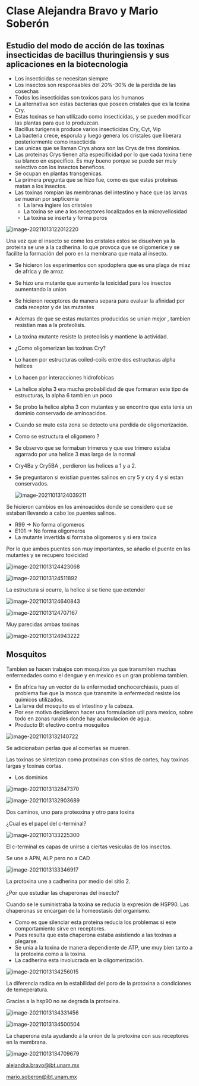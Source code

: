 # Clase Alejandra Bravo y Mario Soberón



## Estudio del modo de acción de las toxinas insecticidas de bacillus thuringiensis y sus aplicaciones en la biotecnologia

- Los insecticidas se necesitan siempre
- Los insectos son responsables del 20%-30% de la perdida de las cosechas
- Todos los insecticidas son toxicos para los humanos
- La alternativa son estas bacterias que poseen cristales que es la toxina Cry.
- Estas toxinas se han utilizado como insecticidas, y se pueden modificar las plantas para que lo produzcan.
- Bacillus turigensis produce varios insecticidas Cry, Cyt, Vip 
- La bacteria crece, esporula y luego genera los cristales que liberara posteriormente como insecticida
- Las unicas que se llaman Crys ahora son las Crys de tres dominios.
- Las proteinas Crys tienen alta especificidad por lo que cada toxina tiene su blanco en especifico. Es muy bueno porque se puede ser muiy selectivo con los insectos beneficos.
- Se ocupan en plantas transgenicas.
- La primera pregunta que se hizo fue, como es que estas proteinas matan a los insectos.
- Las toxinas rompian las membranas del intestino y hace que las larvas se mueran por septicemia
  - La larva ingiere los cristales
  - La toxina se une a los receptores localizados en la microvellosidad
  - La toxina se inserta y forma poros

![image-20211013122012220](C:\Users\10\AppData\Roaming\Typora\typora-user-images\image-20211013122012220.png)

Una vez que el insecto se come los cristales estos se disuelven ya la proteina se une a la cadherina. lo que provoca que se oligomerice y se facilite la formación del poro en la membrana que mata al insecto.

- Se hicieron los experimentos con spodoptera que es una plaga de miaz de africa y de arroz.

- Se hizo una mutante que aumento la toxicidad para los insectos aumentando la union

- Se hicieron receptores de manera separa para evaluar la afinidad por cada receptor y de las mutantes

- Ademas de que se estas mutantes producidas se unian mejor , tambien resistian mas a la proteolisis.

- La toxina mutante resiste la proteolisis y mantiene la actividad.

- ¿Como oligomerizan las toxinas Cry?

- Lo hacen por estructuras coiled-coils entre dos estructuras alpha helices

- Lo hacen por interacciones hidrofobicas

- La helice alpha 3 era mucha probabilidad de que formaran este tipo de estructuras, la alpha 6 tambien un poco

- Se probo la helice alpha 3 con mutantes y se encontro que esta tenia un dominio conservado de aminoacidos.

- Cuando se muto esta zona se detecto una perdida de oligomerización.

- Como se estructura el oligomero ?

- Se observo que se formaban trimeros y que ese trimero estaba agarrado por una helice 3 mas larga de la normal

- Cry4Ba y Cry5BA , perdieron las helices a 1 y a 2.

- Se preguntaron si existian puentes salinos en cry 5 y cry 4 y si estan conservados.

  ![image-20211013124039211](C:\Users\10\AppData\Roaming\Typora\typora-user-images\image-20211013124039211.png)

Se hicieron cambios en los aminoacidos donde se considero que se estaban llevando a cabo los puentes salinos.

- R99 -> No forma oligomeros
- E101 -> No forma oligomeros
- La mutante invertida si formaba oligomeros y si era toxica

Por lo que ambos puentes son muy importantes, se añadio el puente en las mutantes y se recupero toxicidad

![image-20211013124423068](C:\Users\10\AppData\Roaming\Typora\typora-user-images\image-20211013124423068.png)

![image-20211013124511892](C:\Users\10\AppData\Roaming\Typora\typora-user-images\image-20211013124511892.png)

La estructura si ocurre, la helice si se tiene que extender

![image-20211013124640843](C:\Users\10\AppData\Roaming\Typora\typora-user-images\image-20211013124640843.png)



![image-20211013124707167](C:\Users\10\AppData\Roaming\Typora\typora-user-images\image-20211013124707167.png)

Muy parecidas ambas toxinas

![image-20211013124943222](C:\Users\10\AppData\Roaming\Typora\typora-user-images\image-20211013124943222.png)

## Mosquitos

Tambien se hacen trabajos con mosquitos ya que transmiten muchas enfermedades como el dengue y en mexico es un gran problema tambien.

- En africa hay un vector de la enfermedad onchocerchiasis, pues el problema fue que la mosca que transmite la enfermedad resiste los quimicos utilizados.
- La larva del mosquito es el intestino y la cabeza.
- Por ese motivo decidieron hacer una formulacion util para mexico, sobre todo en zonas rurales donde hay acumulacion de agua.
- Producto Bt efectivo contra mosquitos

![image-20211013132140722](C:\Users\10\AppData\Roaming\Typora\typora-user-images\image-20211013132140722.png)

Se adicionaban perlas que al comerlas se mueren.



Las toxinas se sintetizan como protoxinas con sitios de cortes, hay toxinas largas y toxinas cortas.

- Los dominios 

![image-20211013132847370](C:\Users\10\AppData\Roaming\Typora\typora-user-images\image-20211013132847370.png)

![image-20211013132903689](C:\Users\10\AppData\Roaming\Typora\typora-user-images\image-20211013132903689.png)

Dos caminos, uno para proteoxina y otro para toxina

¿Cual es el papel del c-terminal?

![image-20211013133225300](C:\Users\10\AppData\Roaming\Typora\typora-user-images\image-20211013133225300.png)

El c-terminal es capas de unirse a ciertas vesiculas de los insectos.

Se une a APN, ALP pero no a CAD

![image-20211013133346917](C:\Users\10\AppData\Roaming\Typora\typora-user-images\image-20211013133346917.png)

La protoxina une a cadherina por medio del sitio 2.

¿Por que estudiar las chaperonas del insecto?

Cuando se le suministraba la toxina se reducia la expresión de HSP90. Las chaperonas se encargan de la homeostasis del organismo.



- Como es que silenciar esta proteina reducia los problemas si este comportamiento sirve en receptores.
- Pues resulta que esta chaperona estaba asistiendo a las toxinas a plegarse.
- Se unia a la toxina de manera dependiente de ATP, une muy bien tanto a la protoxina como a la toxina.
- La cadherina esta involucrada en la oligomerización.

![image-20211013134256015](C:\Users\10\AppData\Roaming\Typora\typora-user-images\image-20211013134256015.png)

La diferencia radica en la estabilidad del poro de la protoxina a condiciones de temeperatura.

Gracias a la hsp90 no se degrada la protoxina.

![image-20211013134331456](C:\Users\10\AppData\Roaming\Typora\typora-user-images\image-20211013134331456.png)

![image-20211013134500504](C:\Users\10\AppData\Roaming\Typora\typora-user-images\image-20211013134500504.png)

La chaperona esta ayudando a la union de la protoxina con sus receptores en la membrana.

![image-20211013134709679](C:\Users\10\AppData\Roaming\Typora\typora-user-images\image-20211013134709679.png)

alejandra.bravo@ibt.unam.mx

mario.soberon@ibt.unam.mx